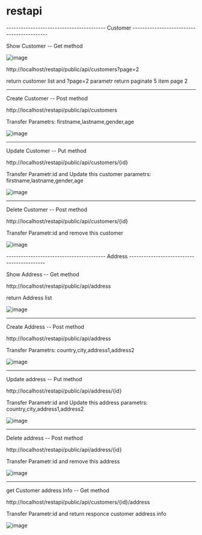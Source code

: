 # restapi
----------------------------------------- Customer -------------------------------------------

Show Customer -- Get method

![image](https://user-images.githubusercontent.com/9627906/138958166-523ecaa0-5e14-4aab-8601-c67f17c5e05e.png)

http://localhost/restapi/public/api/customers?page=2

return customer list and ?page=2 parametr return paginate 5 item page 2

--------------------------------------------------------------------------------------------

Create Customer -- Post method

http://localhost/restapi/public/api/customers

Transfer Parametrs:  firstname,lastname,gender,age 

![image](https://user-images.githubusercontent.com/9627906/138960445-e4e369ff-4423-4e7e-ba20-13f610aaa5e6.png)

--------------------------------------------------------------------------------------------

Update Customer -- Put method

http://localhost/restapi/public/api/customers/{id}

Transfer Parametr:id and Update this customer parametrs: firstname,lastname,gender,age

![image](https://user-images.githubusercontent.com/9627906/138960279-0f55068d-9444-4e15-ae45-c0c789bba086.png)

--------------------------------------------------------------------------------------------

Delete Customer -- Post method

http://localhost/restapi/public/api/customers/{id}

Transfer Parametr:id and remove this customer

![image](https://user-images.githubusercontent.com/9627906/138959502-7119f8da-0f74-46b3-9f15-2306f7095128.png)


----------------------------------------- Address -------------------------------------------

Show Address -- Get method

http://localhost/restapi/public/api/address

return Address list

![image](https://user-images.githubusercontent.com/9627906/138963266-6cff2457-0da7-4d21-835e-64b15376329f.png)

--------------------------------------------------------------------------------------------

Create Address -- Post method

http://localhost/restapi/public/api/address

Transfer Parametrs:  country,city,address1,address2 

![image](https://user-images.githubusercontent.com/9627906/138962381-2579497f-20af-438e-b27d-0f90059851b8.png)

--------------------------------------------------------------------------------------------

Update address -- Put method

http://localhost/restapi/public/api/address/{id}

Transfer Parametr:id and Update this address parametrs: country,city,address1,address2

![image](https://user-images.githubusercontent.com/9627906/138963785-70394a85-675d-4cf9-b27e-d2851da11755.png)

--------------------------------------------------------------------------------------------

Delete address -- Post method

http://localhost/restapi/public/api/address/{id}

Transfer Parametr:id and remove this address

![image](https://user-images.githubusercontent.com/9627906/138964374-4ecbf432-7452-4145-a538-22a3747e0846.png)

--------------------------------------------------------------------------------------------

get Customer address Info -- Get method

http://localhost/restapi/public/api/customers/{id}/address

Transfer Parametr:id and return responce customer address info

![image](https://user-images.githubusercontent.com/9627906/138961100-c814ab46-7d46-47f1-bf2c-b936d47335ef.png)


